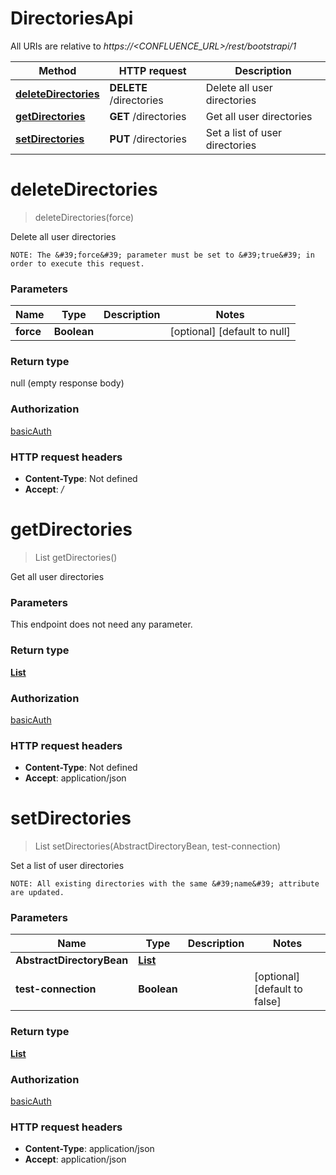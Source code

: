 # DirectoriesApi

All URIs are relative to *https://&lt;CONFLUENCE_URL&gt;/rest/bootstrapi/1*

| Method | HTTP request | Description |
|------------- | ------------- | -------------|
| [**deleteDirectories**](DirectoriesApi.md#deleteDirectories) | **DELETE** /directories | Delete all user directories |
| [**getDirectories**](DirectoriesApi.md#getDirectories) | **GET** /directories | Get all user directories |
| [**setDirectories**](DirectoriesApi.md#setDirectories) | **PUT** /directories | Set a list of user directories |


<a name="deleteDirectories"></a>
# **deleteDirectories**
> deleteDirectories(force)

Delete all user directories

    NOTE: The &#39;force&#39; parameter must be set to &#39;true&#39; in order to execute this request.

### Parameters

|Name | Type | Description  | Notes |
|------------- | ------------- | ------------- | -------------|
| **force** | **Boolean**|  | [optional] [default to null] |

### Return type

null (empty response body)

### Authorization

[basicAuth](../README.md#basicAuth)

### HTTP request headers

- **Content-Type**: Not defined
- **Accept**: */*

<a name="getDirectories"></a>
# **getDirectories**
> List getDirectories()

Get all user directories

### Parameters
This endpoint does not need any parameter.

### Return type

[**List**](../Models/AbstractDirectoryBean.md)

### Authorization

[basicAuth](../README.md#basicAuth)

### HTTP request headers

- **Content-Type**: Not defined
- **Accept**: application/json

<a name="setDirectories"></a>
# **setDirectories**
> List setDirectories(AbstractDirectoryBean, test-connection)

Set a list of user directories

    NOTE: All existing directories with the same &#39;name&#39; attribute are updated.

### Parameters

|Name | Type | Description  | Notes |
|------------- | ------------- | ------------- | -------------|
| **AbstractDirectoryBean** | [**List**](../Models/AbstractDirectoryBean.md)|  | |
| **test-connection** | **Boolean**|  | [optional] [default to false] |

### Return type

[**List**](../Models/AbstractDirectoryBean.md)

### Authorization

[basicAuth](../README.md#basicAuth)

### HTTP request headers

- **Content-Type**: application/json
- **Accept**: application/json

